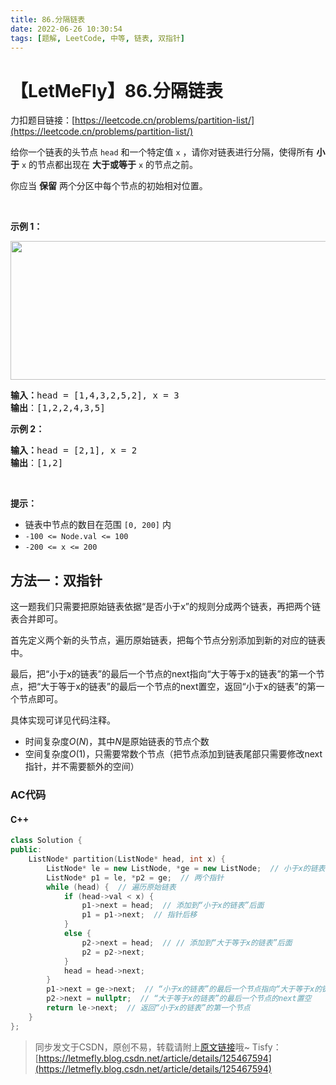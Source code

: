 ```yaml
---
title: 86.分隔链表
date: 2022-06-26 10:30:54
tags: [题解, LeetCode, 中等, 链表, 双指针]
---
```


# 【LetMeFly】86.分隔链表

力扣题目链接：[https://leetcode.cn/problems/partition-list/](https://leetcode.cn/problems/partition-list/)

<p>给你一个链表的头节点 <code>head</code> 和一个特定值<em> </em><code>x</code> ，请你对链表进行分隔，使得所有 <strong>小于</strong> <code>x</code> 的节点都出现在 <strong>大于或等于</strong> <code>x</code> 的节点之前。</p>

<p>你应当 <strong>保留</strong> 两个分区中每个节点的初始相对位置。</p>

<p> </p>

<p><strong>示例 1：</strong></p>
<img alt="" src="https://assets.leetcode.com/uploads/2021/01/04/partition.jpg" style="width: 662px; height: 222px;" />
<pre>
<strong>输入：</strong>head = [1,4,3,2,5,2], x = 3
<strong>输出</strong>：[1,2,2,4,3,5]
</pre>

<p><strong>示例 2：</strong></p>

<pre>
<strong>输入：</strong>head = [2,1], x = 2
<strong>输出</strong>：[1,2]
</pre>

<p> </p>

<p><strong>提示：</strong></p>

<ul>
	<li>链表中节点的数目在范围 <code>[0, 200]</code> 内</li>
	<li><code>-100 <= Node.val <= 100</code></li>
	<li><code>-200 <= x <= 200</code></li>
</ul>


## 方法一：双指针

这一题我们只需要把原始链表依据“是否小于x”的规则分成两个链表，再把两个链表合并即可。

首先定义两个新的头节点，遍历原始链表，把每个节点分别添加到新的对应的链表中。

最后，把“小于x的链表”的最后一个节点的next指向“大于等于x的链表”的第一个节点，把“大于等于x的链表”的最后一个节点的next置空，返回“小于x的链表”的第一个节点即可。

具体实现可详见代码注释。


+ 时间复杂度$O(N)$，其中$N$是原始链表的节点个数
+ 空间复杂度$O(1)$，只需要常数个节点（把节点添加到链表尾部只需要修改next指针，并不需要额外的空间）

### AC代码

#### C++

```cpp
class Solution {
public:
    ListNode* partition(ListNode* head, int x) {
        ListNode* le = new ListNode, *ge = new ListNode;  // 小于x的链表、大于等于x的链表
        ListNode* p1 = le, *p2 = ge;  // 两个指针
        while (head) {  // 遍历原始链表
            if (head->val < x) {
                p1->next = head;  // 添加到“小于x的链表”后面
                p1 = p1->next;  // 指针后移
            }
            else {
                p2->next = head;  // // 添加到“大于等于x的链表”后面
                p2 = p2->next;
            }
            head = head->next;
        }
        p1->next = ge->next;  // “小于x的链表”的最后一个节点指向“大于等于x的链表”的第一个节点（头节点为空，并未存储值，因此指向ge->next）
        p2->next = nullptr;  // “大于等于x的链表”的最后一个节点的next置空
        return le->next;  // 返回“小于x的链表”的第一个节点
    }
};
```


> 同步发文于CSDN，原创不易，转载请附上[原文链接](https://blog.letmefly.xyz/2022/06/26/LeetCode%200086.%E5%88%86%E9%9A%94%E9%93%BE%E8%A1%A8/)哦~
> Tisfy：[https://letmefly.blog.csdn.net/article/details/125467594](https://letmefly.blog.csdn.net/article/details/125467594)
    